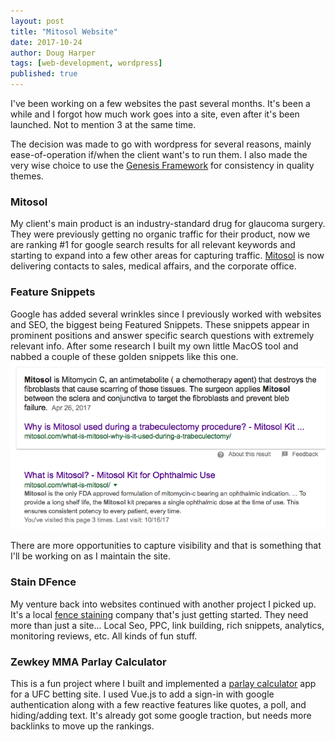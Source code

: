 ```yaml
---
layout: post
title: "Mitosol Website"
date: 2017-10-24
author: Doug Harper
tags: [web-development, wordpress]
published: true
---
```


I've been working on a few websites the past several months.  It's been a while and I forgot how much work goes into a site, even after it's been launched.  Not to mention 3 at the same time.  

The decision was made to go with wordpress for several reasons, mainly ease-of-operation if/when the client want's to run them.  I also made the very wise choice to use the [Genesis Framework](http://shareasale.com/r.cfm?b=1081284&u=250454&m=28169&urllink=&afftrack=) for consistency in quality themes.  

### Mitosol
My client's main product is an industry-standard drug for glaucoma surgery.  They were previously getting no organic traffic for their product, now we are ranking #1 for google search results for all relevant keywords and starting to expand into a few other areas for capturing traffic.  [Mitosol](http://mitosol.com "Mitosol") is now delivering contacts to sales, medical affairs, and the corporate office.  

### Feature Snippets
Google has added several wrinkles since I previously worked with websites and SEO, the biggest being Featured Snippets.  These snippets appear in prominent positions and answer specific search questions with extremely relevant info.  After some research I built my own little MacOS tool and nabbed a couple of these golden snippets like this one. 
![What is Mitosol](/images/Featured-Snippet.png "What is Mitosol?")

There are more opportunities to capture visibility and that is something that I'll be working on as I maintain the site.

### Stain DFence
My venture back into websites continued with another project I picked up.  It's a local [fence staining](http://staindfence.com "fence staining") company that's just getting started.  They need more than just a site... Local Seo, PPC, link building, rich snippets, analytics, monitoring reviews, etc.  All kinds of fun stuff.

### Zewkey MMA Parlay Calculator
This is a fun project where I built and implemented a [parlay calculator](https://zewkey.com/betting_tools/parlay_calculator.htm "parlay calculator") app for a UFC betting site.  I used Vue.js to add a sign-in with google authentication along with a few reactive features like quotes, a poll, and hiding/adding text.  It's already got some google traction, but needs more backlinks to move up the rankings.


 
